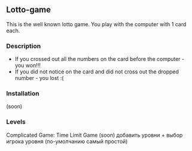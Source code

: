 ## **Lotto-game**
This is the well known lotto game.
You play with the computer with 1 card each.

### Description
+ If you crossed out all the numbers on the card before the computer - you won!!!
+ If you did not notice on the card and did not cross out the dropped number - you lost :(

### Installation
(soon)

### Levels
Complicated Game: Time Limit Game (soon)
добавить уровни + выбор игрока уровня (по-умолчанию самый простой)
